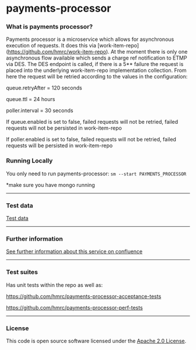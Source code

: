 
# payments-processor

### What is payments processor?

Payments processor is a microservice which allows for asynchronous execution of requests.  It does this via [work-item-repo] (https://github.com/hmrc/work-item-repo).
At the moment there is only one asynchronous flow available which sends a charge ref notification to ETMP via DES.  The DES endpoint is called, if there is a 5** failure 
the request is placed into the underlying work-item-repo implementation collection.  From here the request will be retried according to the values in the configuration:

queue.retryAfter = 120 seconds 

queue.ttl = 24 hours

poller.interval = 30 seconds

If queue.enabled is set to false, failed requests will not be retried, failed requests will not be persisted in work-item-repo

If poller.enabled is set to false, failed requests will not be retried, failed requests will be persisted in work-item-repo


### Running Locally

You only need to run payments-processor: `sm --start PAYMENTS_PROCESSOR`

*make sure you have mongo running

---

### Test data
[Test data](https://confluence.tools.tax.service.gov.uk/display/OPS/Testing+work+item+repo)

---

### Further information
[See further information about this service on confluence](https://confluence.tools.tax.service.gov.uk/display/OPS/Payments+processor)

---
### Test suites
Has unit tests within the repo as well as:

https://github.com/hmrc/payments-processor-acceptance-tests

https://github.com/hmrc/payments-processor-perf-tests


---


### License     

This code is open source software licensed under the [Apache 2.0 License]("http://www.apache.org/licenses/LICENSE-2.0.html").
